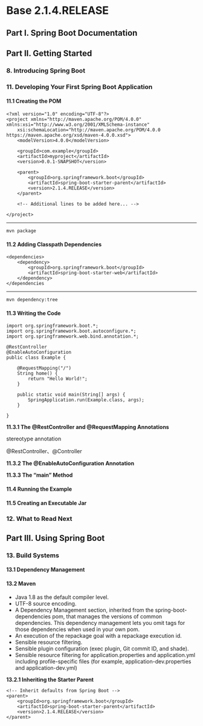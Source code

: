 # Base 2.1.4.RELEASE #

## Part I. Spring Boot Documentation ##

## Part II. Getting Started ##

### 8. Introducing Spring Boot ###


### 11. Developing Your First Spring Boot Application ###

#### 11.1 Creating the POM ####

	<?xml version="1.0" encoding="UTF-8"?>
	<project xmlns="http://maven.apache.org/POM/4.0.0" xmlns:xsi="http://www.w3.org/2001/XMLSchema-instance"
		xsi:schemaLocation="http://maven.apache.org/POM/4.0.0 https://maven.apache.org/xsd/maven-4.0.0.xsd">
		<modelVersion>4.0.0</modelVersion>
	
		<groupId>com.example</groupId>
		<artifactId>myproject</artifactId>
		<version>0.0.1-SNAPSHOT</version>
	
		<parent>
			<groupId>org.springframework.boot</groupId>
			<artifactId>spring-boot-starter-parent</artifactId>
			<version>2.1.4.RELEASE</version>
		</parent>
	
		<!-- Additional lines to be added here... -->
	
	</project>

----

	mvn package

#### 11.2 Adding Classpath Dependencies ####

	<dependencies>
		<dependency>
			<groupId>org.springframework.boot</groupId>
			<artifactId>spring-boot-starter-web</artifactId>
		</dependency>
	</dependencies

----

	mvn dependency:tree

#### 11.3 Writing the Code ####

	import org.springframework.boot.*;
	import org.springframework.boot.autoconfigure.*;
	import org.springframework.web.bind.annotation.*;
	
	@RestController
	@EnableAutoConfiguration
	public class Example {
	
		@RequestMapping("/")
		String home() {
			return "Hello World!";
		}
	
		public static void main(String[] args) {
			SpringApplication.run(Example.class, args);
		}
	
	}

**11.3.1 The @RestController and @RequestMapping Annotations**

stereotype annotation

@RestController、@Controller

**11.3.2 The @EnableAutoConfiguration Annotation**



**11.3.3 The “main” Method**


#### 11.4 Running the Example ####

#### 11.5 Creating an Executable Jar ####

### 12. What to Read Next ###

## Part III. Using Spring Boot ##

### 13. Build Systems ###

#### 13.1 Dependency Management ####



#### 13.2 Maven ####

* Java 1.8 as the default compiler level.
* UTF-8 source encoding.
* A Dependency Management section, inherited from the spring-boot-dependencies pom, that manages the versions of common dependencies. This dependency management lets you omit <version> tags for those dependencies when used in your own pom.
* An execution of the repackage goal with a repackage execution id.
* Sensible resource filtering.
* Sensible plugin configuration (exec plugin, Git commit ID, and shade).
* Sensible resource filtering for application.properties and application.yml including profile-specific files (for example, application-dev.properties and application-dev.yml)

**13.2.1 Inheriting the Starter Parent**

	<!-- Inherit defaults from Spring Boot -->
	<parent>
		<groupId>org.springframework.boot</groupId>
		<artifactId>spring-boot-starter-parent</artifactId>
		<version>2.1.4.RELEASE</version>
	</parent>


